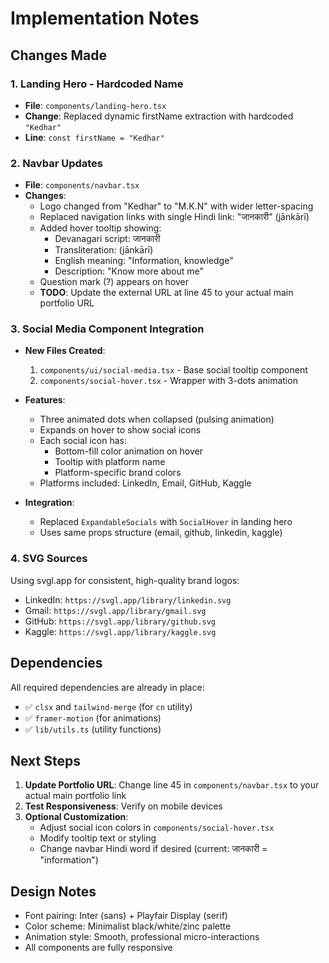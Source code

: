 # Implementation Notes

## Changes Made

### 1. Landing Hero - Hardcoded Name
- **File**: `components/landing-hero.tsx`
- **Change**: Replaced dynamic firstName extraction with hardcoded `"Kedhar"`
- **Line**: `const firstName = "Kedhar"`

### 2. Navbar Updates
- **File**: `components/navbar.tsx`
- **Changes**:
  - Logo changed from "Kedhar" to "M.K.N" with wider letter-spacing
  - Replaced navigation links with single Hindi link: "जानकारी" (jānkārī)
  - Added hover tooltip showing:
    - Devanagari script: जानकारी
    - Transliteration: (jānkārī)
    - English meaning: "Information, knowledge"
    - Description: "Know more about me"
  - Question mark (?) appears on hover
  - **TODO**: Update the external URL at line 45 to your actual main portfolio URL

### 3. Social Media Component Integration
- **New Files Created**:
  1. `components/ui/social-media.tsx` - Base social tooltip component
  2. `components/social-hover.tsx` - Wrapper with 3-dots animation

- **Features**:
  - Three animated dots when collapsed (pulsing animation)
  - Expands on hover to show social icons
  - Each social icon has:
    - Bottom-fill color animation on hover
    - Tooltip with platform name
    - Platform-specific brand colors
  - Platforms included: LinkedIn, Email, GitHub, Kaggle

- **Integration**:
  - Replaced `ExpandableSocials` with `SocialHover` in landing hero
  - Uses same props structure (email, github, linkedin, kaggle)

### 4. SVG Sources
Using svgl.app for consistent, high-quality brand logos:
- LinkedIn: `https://svgl.app/library/linkedin.svg`
- Gmail: `https://svgl.app/library/gmail.svg`
- GitHub: `https://svgl.app/library/github.svg`
- Kaggle: `https://svgl.app/library/kaggle.svg`

## Dependencies
All required dependencies are already in place:
- ✅ `clsx` and `tailwind-merge` (for `cn` utility)
- ✅ `framer-motion` (for animations)
- ✅ `lib/utils.ts` (utility functions)

## Next Steps
1. **Update Portfolio URL**: Change line 45 in `components/navbar.tsx` to your actual main portfolio link
2. **Test Responsiveness**: Verify on mobile devices
3. **Optional Customization**:
   - Adjust social icon colors in `components/social-hover.tsx`
   - Modify tooltip text or styling
   - Change navbar Hindi word if desired (current: जानकारी = "information")

## Design Notes
- Font pairing: Inter (sans) + Playfair Display (serif)
- Color scheme: Minimalist black/white/zinc palette
- Animation style: Smooth, professional micro-interactions
- All components are fully responsive
